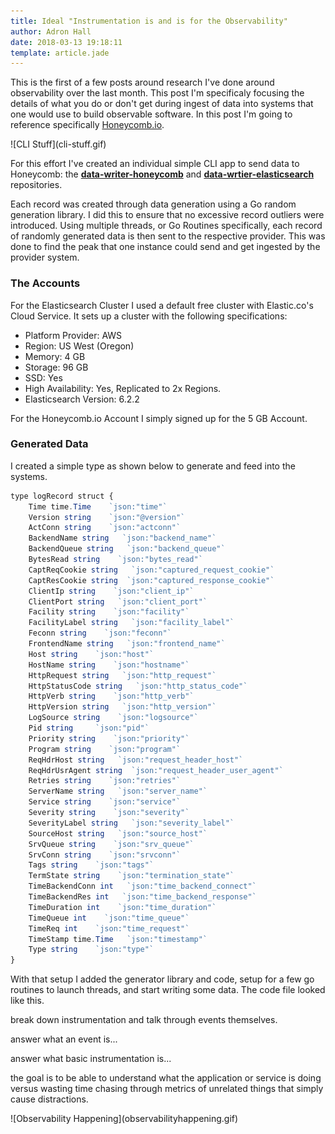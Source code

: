 ```yaml
---
title: Ideal "Instrumentation is and is for the Observability"
author: Adron Hall
date: 2018-03-13 19:18:11
template: article.jade
---
```

This is the first of a few posts around research I've done around observability over the last month. This post I'm specificaly focusing the details of what you do or don't get during ingest of data into systems that one would use to build observable software. In this post I'm going to reference specifically [Honeycomb.io]().

<div class="image float-right">
    ![CLI Stuff](cli-stuff.gif)
</div>

For this effort I've created an individual simple CLI app to send data to Honeycomb: the **[data-writer-honeycomb](https://github.com/Adron/data-writer-honeycomb)** and **[data-wrtier-elasticsearch](https://github.com/Adron/data-writer-elasticsearch)** repositories. 

Each record was created through data generation using a Go random generation library. I did this to ensure that no excessive record outliers were introduced. Using multiple threads, or Go Routines specifically, each record of randomly generated data is then sent to the respective provider. This was done to find the peak that one instance could send and get ingested by the provider system.

<span class="more"></span>

### The Accounts

For the Elasticsearch Cluster I used a default free cluster with Elastic.co's Cloud Service. It sets up a cluster with the following specifications:

* Platform Provider: AWS
* Region: US West (Oregon)
* Memory: 4 GB
* Storage: 96 GB 
* SSD: Yes
* High Availability: Yes, Replicated to 2x Regions.
* Elasticsearch Version: 6.2.2

For the Honeycomb.io Account I simply signed up for the 5 GB Account.

### Generated Data

I created a simple type as shown below to generate and feed into the systems.

``` javascript
type logRecord struct {
    Time time.Time    `json:"time"`
    Version string    `json:"@version"`
    ActConn string    `json:"actconn"`
    BackendName string   `json:"backend_name"`
    BackendQueue string   `json:"backend_queue"`
    BytesRead string    `json:"bytes_read"`
    CaptReqCookie string   `json:"captured_request_cookie"`
    CaptResCookie string  `json:"captured_response_cookie"`
    ClientIp string    `json:"client_ip"`
    ClientPort string   `json:"client_port"`
    Facility string    `json:"facility"`
    FacilityLabel string   `json:"facility_label"`
    Feconn string    `json:"feconn"`
    FrontendName string   `json:"frontend_name"`
    Host string    `json:"host"`
    HostName string    `json:"hostname"`
    HttpRequest string   `json:"http_request"`
    HttpStatusCode string   `json:"http_status_code"`
    HttpVerb string    `json:"http_verb"`
    HttpVersion string   `json:"http_version"`
    LogSource string    `json:"logsource"`
    Pid string     `json:"pid"`
    Priority string    `json:"priority"`
    Program string    `json:"program"`
    ReqHdrHost string   `json:"request_header_host"`
    ReqHdrUsrAgent string  `json:"request_header_user_agent"`
    Retries string    `json:"retries"`
    ServerName string   `json:"server_name"`
    Service string    `json:"service"`
    Severity string    `json:"severity"`
    SeverityLabel string   `json:"severity_label"`
    SourceHost string   `json:"source_host"`
    SrvQueue string    `json:"srv_queue"`
    SrvConn string    `json:"srvconn"`
    Tags string    `json:"tags"`
    TermState string    `json:"termination_state"`
    TimeBackendConn int   `json:"time_backend_connect"`
    TimeBackendRes int   `json:"time_backend_response"`
    TimeDuration int    `json:"time_duration"`
    TimeQueue int    `json:"time_queue"`
    TimeReq int    `json:"time_request"`
    TimeStamp time.Time   `json:"timestamp"`
    Type string    `json:"type"`
}
```

With that setup I added the generator library and code, setup for a few go routines to launch threads, and start writing some data. The code file looked like this.





break down instrumentation and talk through events themselves.

answer what an event is...

answer what basic instrumentation is...

the goal is to be able to understand what the application or service is doing versus wasting time chasing through metrics of unrelated things that simply cause distractions.

<div class="image float-right">
    ![Observability Happening](observabilityhappening.gif)
</div>
